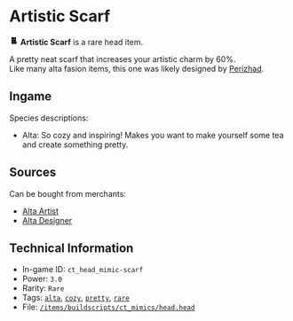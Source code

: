 # Artistic Scarf

<img src="https://raw.githubusercontent.com/Ceterai/Enternia/main/items/armors/alta/tier6/ceterai/legwear/icon.png" alt="Artistic Scarf icon" loading="lazy" height=16px width="auto" /> **Artistic Scarf** is a rare head item.

A pretty neat scarf that increases your artistic charm by 60%.  
Like many alta fasion items, this one was likely designed by [Perizhad](https://ceterai.github.io/MyEnternia/Wiki/Perizhad).

## Ingame

Species descriptions:

- Alta: So cozy and inspiring! Makes you want to make yourself some tea and create something pretty.

## Sources

Can be bought from merchants:

- [Alta Artist](https://ceterai.github.io/MyEnternia/Wiki/AltaArtist)
- [Alta Designer](https://ceterai.github.io/MyEnternia/Wiki/AltaDesigner)

## Technical Information

- In-game ID: `ct_head_mimic-scarf`
- Power: `3.0`
- Rarity: `Rare`
- Tags: [`alta`](https://ceterai.github.io/MyEnternia/Wiki/Tags/Alta), [`cozy`](https://ceterai.github.io/MyEnternia/Wiki/Tags/Cozy), [`pretty`](https://ceterai.github.io/MyEnternia/Wiki/Tags/Pretty), [`rare`](https://ceterai.github.io/MyEnternia/Wiki/Tags/Rare)
- File: [`/items/buildscripts/ct_mimics/head.head`](https://github.com/Ceterai/Enternia/blob/main/items/buildscripts/ct_mimics/head.head)
